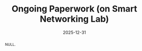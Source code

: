 ---
title: "Ongoing Paperwork (on Smart Networking Lab)"
collection: publications
permalink: /publication/2024-ij4
date: 2025-12-31
venue: 'null'
# paperurl: ''
# slidesurl: ''
pubtype: 'international_journal'
# just display our icon symbols
# link: 'https://sites.google.com/view/smart-networking/home?authuser=0'
# code: 'https://github.com/FIVEYOUNGWOO/WiFiMobNet'
github: 'https://github.com/FIVEYOUNGWOO/WiFiMobNet'
citation: 'Iftikhar Ahmad, Manal Mosharaf, Islam Helmy, <strong>Youngwoo Oh</strong> and Wooyeol Choi. &quot;Null.&quot; 2025. (<u>Status: In progress</u>)'
excerpt_separator: ""
abstract: "NULL."
---